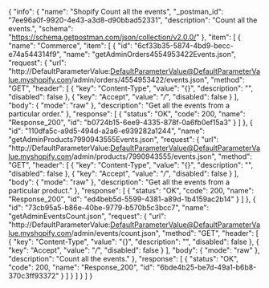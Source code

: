 {
  "info": {
    "name": "Shopify Count all the events",
    "_postman_id": "7ee96a0f-9920-4e43-a3d8-d90bbad52331",
    "description": "Count all the events.",
    "schema": "https://schema.getpostman.com/json/collection/v2.0.0/"
  },
  "item": [
    {
      "name": "Commerce",
      "item": [
        {
          "id": "6cf33b35-5874-4bd9-becc-e74a544314f9",
          "name": "getAdminOrders4554953422Events.json",
          "request": {
            "url": "http://DefaultParameterValue:DefaultParameterValue@DefaultParameterValue.myshopify.com/admin/orders/4554953422/events.json",
            "method": "GET",
            "header": [
              {
                "key": "Content-Type",
                "value": "{}",
                "description": "",
                "disabled": false
              },
              {
                "key": "Accept",
                "value": "*/*",
                "disabled": false
              }
            ],
            "body": {
              "mode": "raw"
            },
            "description": "Get all the events from a particular order."
          },
          "response": [
            {
              "status": "OK",
              "code": 200,
              "name": "Response_200",
              "id": "b0724b15-6ee9-4335-878f-0a6fb0ef15a3"
            }
          ]
        },
        {
          "id": "110dfa5c-a9d5-494d-a2a6-e939282a1244",
          "name": "getAdminProducts7990943555Events.json",
          "request": {
            "url": "http://DefaultParameterValue:DefaultParameterValue@DefaultParameterValue.myshopify.com/admin/products/7990943555/events.json",
            "method": "GET",
            "header": [
              {
                "key": "Content-Type",
                "value": "{}",
                "description": "",
                "disabled": false
              },
              {
                "key": "Accept",
                "value": "*/*",
                "disabled": false
              }
            ],
            "body": {
              "mode": "raw"
            },
            "description": "Get all the events from a particular product."
          },
          "response": [
            {
              "status": "OK",
              "code": 200,
              "name": "Response_200",
              "id": "ed4beb5d-5599-4381-a89d-1b4159ac2b14"
            }
          ]
        },
        {
          "id": "73cb95a5-b86e-40be-9779-b570b5c3bcc7",
          "name": "getAdminEventsCount.json",
          "request": {
            "url": "http://DefaultParameterValue:DefaultParameterValue@DefaultParameterValue.myshopify.com/admin/events/count.json",
            "method": "GET",
            "header": [
              {
                "key": "Content-Type",
                "value": "{}",
                "description": "",
                "disabled": false
              },
              {
                "key": "Accept",
                "value": "*/*",
                "disabled": false
              }
            ],
            "body": {
              "mode": "raw"
            },
            "description": "Count all the events."
          },
          "response": [
            {
              "status": "OK",
              "code": 200,
              "name": "Response_200",
              "id": "6bde4b25-be7d-49a1-b6b8-370c3ff93372"
            }
          ]
        }
      ]
    }
  ]
}